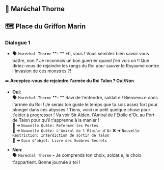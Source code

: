 ## 🏅 Maréchal Thorne

## 🗺️ Place du Griffon Marin

### Dialogue 1

- 🗣️ `Maréchal Thorne` **-
  ** Eh, vous ! Vous semblez bien savoir vous battre, non ? Je reconnais un bon guerrier quand j'en vois un !! Que diriez-vous de rejoindre les rangs du Roi pour sauver le Royaume contre l'invasion de ces monstres ?!

➡️ **Acceptez-vous de rejoindre l'armée du Roi Talon ? Oui/Non**

- **Oui:**\
  🗣️ `Maréchal Thorne` **-
  ** Ravi de l'entendre, soldat.e ! Bienvenu.e dans l'armée du Roi ! Je serais ton guide le temps que tu sois assez fort pour plonger dans ces abysses ! Tiens, voici un petit quelque chose pour t'aider à progresser ! Va voir Sir Alden, l'Amiral de l'Étoile d'Or, au Port de Talon pour qu'il t'apprenne à la manier !\
  📜 ➜ `Nouvelle Quête: Refermer les Portes`\
  📜 ➜ `Nouvelle Quête: L'Amiral de l'Étoile d'Or`
  ❌ ➜ `Nouvelle Restriction: Interdiction de sortir de Talon`\
  🎒 ➜ `Gain d'objet: Livre des Sombres Secrets`

- **Non:**\
  🗣️ `Maréchal Thorne` **-** Je comprends ton choix, soldat.e, le choix t'appartient. Bonne journée à toi !
